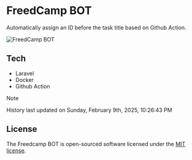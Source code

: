 # FreedCamp BOT

Automatically assign an ID before the task title based on Github Action.

![FreedCamp BOT](https://repository-images.githubusercontent.com/737932867/7d34798b-2680-471c-b089-a78a718d3d6a)

## Tech

- Laravel
- Docker
- Github Action

> [!NOTE]  
> History last updated on Sunday, February 9th, 2025, 10:26:43 PM

## License

The Freedcamp BOT is open-sourced software licensed under the [MIT license](https://opensource.org/licenses/MIT).
